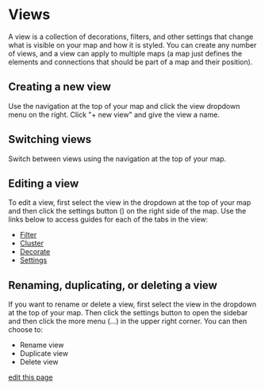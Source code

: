 # Views

A view is a collection of decorations, filters, and other settings that change what is visible on your map and how it is styled. You can create any number of views, and a view can apply to multiple maps (a map just defines the elements and connections that should be part of a map and their position).

## Creating a new view
Use the navigation at the top of your map and click the view dropdown menu on the right. Click "+ new view" and give the view a name.

## Switching views
Switch between views using the navigation at the top of your map.

## Editing a view
To edit a view, first select the view in the dropdown at the top of your map and then click the settings button (<i class="fa fa-sliders"></i>) on the right side of the map. Use the links below to access guides for each of the tabs in the view:

* [Filter](/guides/filter.html)
* [Cluster](/guides/clustering.html)
* [Decorate](/guides/decorate.html)
* [Settings](/overview/settings.html#view-settings)

## Renaming, duplicating, or deleting a view
If you want to rename or delete a view, first select the view in the dropdown at the top of your map. Then click the settings button to open the sidebar and then click the more menu (...) in the upper right corner. You can then choose to:

* Rename view
* Duplicate view
* Delete view

<span class="edit-link"><a href="https://github.com/kumu/docs/blob/master/guides/views.md" target="_blank"><i class="fa fa-github"></i> edit this page</a></span>
